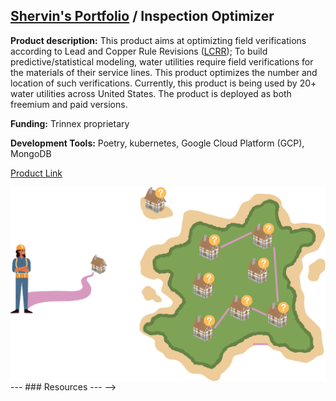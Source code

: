 ## [Shervin's Portfolio](https://zachamida.github.io) / Inspection Optimizer

**Product description:** This product aims at optimizting field verifications according to Lead and Copper Rule Revisions ([LCRR](https://www.epa.gov/ground-water-and-drinking-water/revised-lead-and-copper-rule)); To build predictive/statistical modeling, water utilities require field verifications for the materials of their service lines. This product optimizes the number and location of such verifications. Currently, this product is being used by 20+ water utilities across United States. The product is deployed as both freemium and paid versions.

**Funding:** Trinnex proprietary 



**Development Tools:** Poetry, kubernetes, Google Cloud Platform (GCP), MongoDB

[Product Link]([d](https://www.trinnex.io/products/leadcast/inspection-optimizer))
</div>


<img style='vertical-align:middle;' src="/images/io_1.png" >





<!-->
---

### Resources

---
-->

